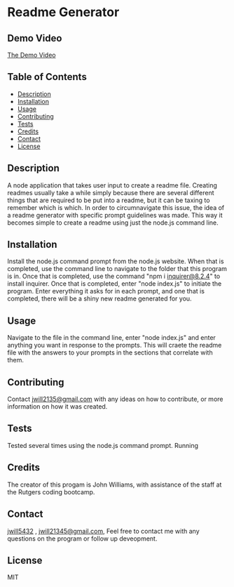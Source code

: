 # Readme Generator
  
## Demo Video
[The Demo Video](https://www.youtube.com/watch?v=MIbiVnYweMI)

## Table of Contents
- [Description](#description)
- [Installation](#installation)
- [Usage](#usage)
- [Contributing](#contributing)
- [Tests](#tests)
- [Credits](#credits)
- [Contact](#contact)
- [License](#license)
  
## Description
A node application that takes user input to create a readme file. Creating readmes usually take a while simply because there are several different things that are required to be put into a readme, but it can be taxing to remember which is which. In order to circumnavigate this issue, the idea of a readme generator with specific prompt guidelines was made. This way it becomes simple to create a readme using just the node.js command line.

## Installation
Install the node.js command prompt from the node.js website. When that is completed, use the command line to navigate to the folder that this program is in. Once that is completed, use the command "npm i inquirer@8.2.4" to install inquirer. Once that is completed, enter "node index.js" to initiate the program. Enter everything it asks for in each prompt, and one that is completed, there will be a shiny new readme generated for you.

## Usage
Navigate to the file in the command line, enter "node index.js" and enter anything you want in response to the prompts. This will craete the readme file with the answers to your prompts in the sections that correlate with them.

## Contributing
Contact jwill2135@gmail.com with any ideas on how to contribute, or more information on how it was created.

## Tests
Tested several times using the node.js command prompt. Running 

## Credits
The creator of this progam is John Williams, with assistance of the staff at the Rutgers coding bootcamp.

## Contact
[jwill5432](https://github.com/jwill5432) ,
jwill21345@gmail.com, Feel free to contact me with any questions on the program or follow up deveopment.

## License
MIT